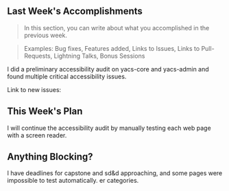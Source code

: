 ## Last Week's Accomplishments

> In this section, you can write about what you accomplished in the previous week.

> Examples:
> Bug fixes, Features added, Links to Issues, Links to Pull-Requests, Lightning Talks, Bonus Sessions

I did a preliminary accessibility audit on yacs-core and yacs-admin and found multiple critical accessibility issues.

Link to new issues: []()

## This Week's Plan

I will continue the accessibility audit by manually testing each web page with a screen reader.

## Anything Blocking?


I have deadlines for capstone and sd&d approaching, and some pages were impossible to test automatically.
er categories.
